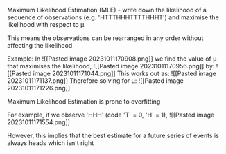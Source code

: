 Maximum Likelihood Estimation (MLE) - write down the likelihood of a sequence of observations (e.g. 'HTTTHHHTTTTHHHT') and maximise the likelihood with respect to μ

This means the observations can be rearranged in any order without affecting the likelihood

Example:
		In ![[Pasted image 20231011170908.png]] we find the value of μ that maximises the likelihood, ![[Pasted image 20231011170956.png]] by:
		![[Pasted image 20231011171044.png]]
		This works out as: ![[Pasted image 20231011171137.png]]
		Therefore solving for μ: ![[Pasted image 20231011171226.png]]

Maximum Likelihood Estimation is prone to overfitting 

For example, if we observe 'HHH' (code 'T' = 0, 'H' = 1), ![[Pasted image 20231011171554.png]]

However, this implies that the best estimate for a future series of events is always heads which isn't right